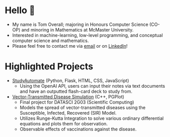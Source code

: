 # Hello 👋
- My name is Tom Overall; majoring in Honours Computer Science (CO-OP) and minoring in Mathematics at McMaster University.
- Interested in machine-learning, low-level programming, and conceptual computer science and mathematics.
- Please feel free to contact me via [email](t.overall@hotmail.com) or on [LinkedIn](https://www.linkedin.com/in/thomas-overall)!

# Highlighted Projects
- [StudyAutomate](https://github.com/tomoverall/Study-AutoMate) (Python, Flask, HTML, CSS, JavaScript)
  - Using the OpenAI API, users can input their notes via text documents and have an outputted flash-card deck to study from.
- [Vector-Transmitted Disease Simulation](https://github.com/tomoverall/Vector-Transmitted-Disease) (C++, PGPlot)
  - Final project for DATASCI 2G03 (Scientific Computing)
  - Models the spread of vector-transmitted diseases using the Susceptible, Infected, Recovered (SIR) Model.
  - Utilizes Runge-Kutta Integration to solve various ordinary differential equations and plots them for observation.
  - Observable effects of vaccinations against the disease.
